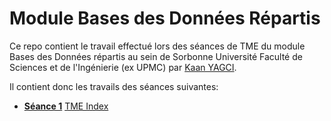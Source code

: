# Module Bases des Données Répartis

Ce repo contient le travail effectué lors des séances de TME du module Bases des Données répartis au sein de Sorbonne Université Faculté de Sciences et de l'Ingénierie (ex UPMC) par [Kaan YAGCI](https://kaanyagci.com).

Il contient donc les travails des séances suivantes:

- [**Séance 1**](tmeIndex/Reponses.md) [TME Index](http://www-bd.lip6.fr/wiki/site/enseignement/master/bdr/tmeindex)